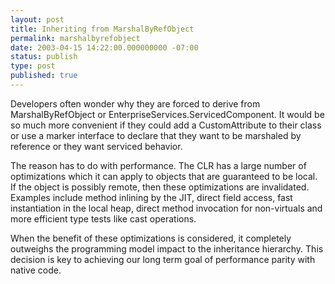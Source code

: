 ```yaml
---
layout: post
title: Inheriting from MarshalByRefObject
permalink: marshalbyrefobject
date: 2003-04-15 14:22:00.000000000 -07:00
status: publish
type: post
published: true
---
```


Developers often wonder why they are forced to derive from MarshalByRefObject or EnterpriseServices.ServicedComponent.  It would be so much more convenient if they could add a CustomAttribute to their class or use a marker interface to declare that they want to be marshaled by reference or they want serviced behavior.

The reason has to do with performance.  The CLR has a large number of optimizations which it can apply to objects that are guaranteed to be local.  If the object is possibly remote, then these optimizations are invalidated.  Examples include method inlining by the JIT, direct field access, fast instantiation in the local heap, direct method invocation for non-virtuals and more efficient type tests like cast operations.

When the benefit of these optimizations is considered, it completely outweighs the programming model impact to the inheritance hierarchy.  This decision is key to achieving our long term goal of performance parity with native code.

